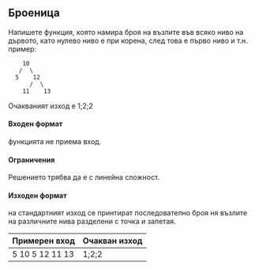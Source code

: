## Броеница

Напишете функция, която намира броя на възлите във всяко ниво на дървото, като нулево ниво е при корена, след това е първо ниво и т.н. пример:
```
    10
   /  \   
  5    12
      /  \
    11    13
```
Очакваният изход е 1;2;2

#### Входен формат

функцията не приема вход.

#### Ограничения

Решението трябва да е с линейна сложност.

#### Изходен формат

на стандартният изход се принтират последователно броя ня възлите на различните нива разделени с точка и запетая.

Примерен вход|Очакван изход
-|-
5 10 5 12 11 13|1;2;2
